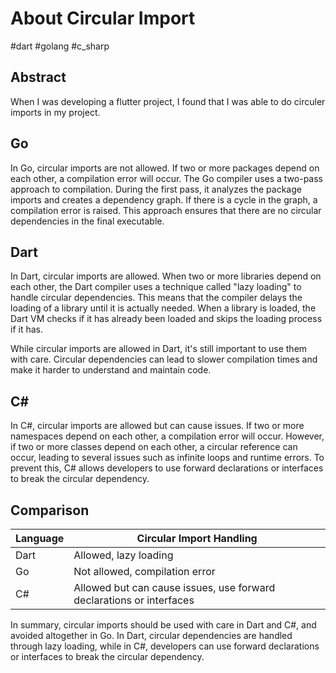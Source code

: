 # About Circular Import

#dart #golang #c_sharp

## Abstract

When I was developing a flutter project, I found that I was able to do circuler imports in my project.

## Go

In Go, circular imports are not allowed. If two or more packages depend on each other, a compilation error will occur. The Go compiler uses a two-pass approach to compilation. During the first pass, it analyzes the package imports and creates a dependency graph. If there is a cycle in the graph, a compilation error is raised. This approach ensures that there are no circular dependencies in the final executable.

## Dart

In Dart, circular imports are allowed. When two or more libraries depend on each other, the Dart compiler uses a technique called "lazy loading" to handle circular dependencies. This means that the compiler delays the loading of a library until it is actually needed. When a library is loaded, the Dart VM checks if it has already been loaded and skips the loading process if it has.

While circular imports are allowed in Dart, it's still important to use them with care. Circular dependencies can lead to slower compilation times and make it harder to understand and maintain code.

## C\#

In C#, circular imports are allowed but can cause issues. If two or more namespaces depend on each other, a compilation error will occur. However, if two or more classes depend on each other, a circular reference can occur, leading to several issues such as infinite loops and runtime errors. To prevent this, C# allows developers to use forward declarations or interfaces to break the circular dependency.

## Comparison

| Language | Circular Import Handling |
| --- | --- |
| Dart | Allowed, lazy loading |
| Go | Not allowed, compilation error |
| C# | Allowed but can cause issues, use forward declarations or interfaces |

In summary, circular imports should be used with care in Dart and C#, and avoided altogether in Go. In Dart, circular dependencies are handled through lazy loading, while in C#, developers can use forward declarations or interfaces to break the circular dependency.
